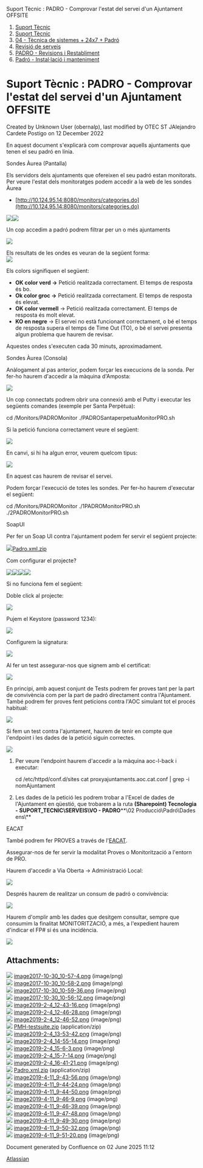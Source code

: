 Suport Tècnic : PADRO - Comprovar l'estat del servei d'un Ajuntament OFFSITE  

1.  [Suport Tècnic](index.html)
2.  [Suport Tècnic](13893782.html)
3.  [04 - Tècnica de sistemes + 24x7 + Padró](26313202.html)
4.  [Revisió de serveis](36340340.html)
5.  [PADRO - Revisions i Restabliment](PADRO---Revisions-i-Restabliment_118554712.html)
6.  [Padró - Instal·lació i manteniment](26313622.html)

Suport Tècnic : PADRO - Comprovar l'estat del servei d'un Ajuntament OFFSITE
============================================================================

Created by Unknown User (obernalp), last modified by OTEC ST JAlejandro Cardete Postigo on 12 December 2022

En aquest document s'explicarà com comprovar aquells ajuntaments que tenen el seu padró en línia.

Sondes Àurea (Pantalla)

Els servidors dels ajuntaments que ofereixen el seu padró estan monitorats. Per veure l'estat dels monitoratges podem accedir a la web de les sondes Àurea

*   [http://10.124.95.14:8080/monitors/categories.do](http://10.124.95.14:8080/monitors/categories.do)

![](attachments/26313570/26316617.png)![](attachments/26313570/26316616.png)

Un cop accedim a padró podrem filtrar per un o més ajuntaments

![](attachments/26313570/26316615.png)

Els resultats de les ondes es veuran de la següent forma:  
![](attachments/26313570/26316614.png)

Els colors signifiquen el següent:

*   **OK color verd →** Petició realitzada correctament. El temps de resposta és bo.
*   ****Ok color groc** →** Petició realitzada correctament. El temps de resposta és elevat.
*   **OK color vermell** → Petició realitzada correctament. El temps de resposta és molt elevat.
*   **KO en negre** → El servei no està funcionant correctament, o bé el temps de resposta supera el temps de Time Out (TO), o bé el servei presenta algun problema que haurem de revisar.

  

Aquestes ondes s'executen cada 30 minuts, aproximadament.

Sondes Àurea (Consola)

Anàlogament al pas anterior, podem forçar les execucions de la sonda. Per fer-ho haurem d'accedir a la màquina d'Amposta:

![](attachments/26313570/26316607.png)

Un cop connectats podrem obrir una connexió amb el Putty i executar les següents comandes (exemple per Santa Perpètua):

cd /Monitors/PADROMonitor
./PADROSantaperpetuaMonitorPRO.sh

  

Si la petició funciona correctament veure el següent:

![](attachments/26313570/26316658.png)

En canvi, si hi ha algun error, veurem quelcom tipus:

![](attachments/26313570/26316656.png)

En aquest cas haurem de revisar el servei.

  

Podem forçar l'execució de totes les sondes. Per fer-ho haurem d'executar el següent:

cd /Monitors/PADROMonitor
./1PADROMonitorPRO.sh
./2PADROMonitorPRO.sh

SoapUI

Per fer un Soap UI contra l'ajuntament podem fer servir el següent projecte:

[![](download/resources/com.atlassian.confluence.plugins.confluence-view-file-macro:view-file-macro-resources/images/placeholder-small-zip.png)Padro.xml.zip](/download/attachments/26313570/Padro.xml.zip?version=1&modificationDate=1554968546000&api=v2)  
  

Com configurar el projecte?

![](attachments/26313570/26315018.png)![](attachments/26313570/26315020.png)![](attachments/26313570/26315023.png)![](attachments/26313570/26315026.png)

  

Si no funciona fem el següent:

Doble click al projecte:

![](attachments/26313570/26315030.png)

Pujem el Keystore (password 1234):

![](attachments/26313570/26315033.png)

  

Configurem la signatura:

![](attachments/26313570/26314978.png)

  

Al fer un test assegurar-nos que signem amb el certificat:

![](attachments/26313570/26314984.png)

  

En principi, amb aquest conjunt de Tests podrem fer proves tant per la part de convivència com per la part de padró directament contra l'Ajuntament. També podrem fer proves fent peticions contra l'AOC simulant tot el procés habitual:

![](attachments/26313570/26316701.png)

Si fem un test contra l'ajuntament, haurem de tenir en compte que l'endpoint i les dades de la petició siguin correctes.

![](attachments/26313570/26316786.png)

1.  Per veure l'endpoint haurem d'accedir a la màquina aoc-l-back i executar:
    
    cd /etc/httpd/conf.d/sites
    cat proxyajuntaments.aoc.cat.conf | grep -i nomAjuntament
    
2.  Les dades de la petició les podrem trobar a l'Excel de dades de l'Ajuntament en qüestió, que trobarem a la ruta **(Sharepoint) Tecnologia - SUPORT\_TECNIC\\SERVEIS\\VO - PADRO****\\02 Producció\\Padró\\Dades ens\\**

EACAT

També podrem fer PROVES a través de l'[EACAT](https://idp.eacat.net/Logon.aspx?providerID=EACATPL&nextPage=https%253A%252F%252Fwww.eacat.cat%252F).

Assegurar-nos de fer servir la modalitat Proves o Monitorització a l'entorn de PRO.

  

Haurem d'accedir a Via Oberta → Administració Local:

![](attachments/26313570/26316764.png)

Després haurem de realitzar un consum de padró o convivència:

![](attachments/26313570/26316767.png)

Haurem d'omplir amb les dades que desitgem consultar, sempre que consumim la finalitat MONITORITZACIÓ, a més, a l'expedient haurem d'indicar el FP# si és una incidència.

![](attachments/26313570/26317538.png)

  

  

Attachments:
------------

![](images/icons/bullet_blue.gif) [image2017-10-30\_10-57-4.png](attachments/26313570/26316616.png) (image/png)  
![](images/icons/bullet_blue.gif) [image2017-10-30\_10-58-2.png](attachments/26313570/26316615.png) (image/png)  
![](images/icons/bullet_blue.gif) [image2017-10-30\_10-59-36.png](attachments/26313570/26316614.png) (image/png)  
![](images/icons/bullet_blue.gif) [image2017-10-30\_10-56-12.png](attachments/26313570/26316617.png) (image/png)  
![](images/icons/bullet_blue.gif) [image2019-2-4\_12-43-16.png](attachments/26313570/26316607.png) (image/png)  
![](images/icons/bullet_blue.gif) [image2019-2-4\_12-46-28.png](attachments/26313570/26316658.png) (image/png)  
![](images/icons/bullet_blue.gif) [image2019-2-4\_12-46-52.png](attachments/26313570/26316656.png) (image/png)  
![](images/icons/bullet_blue.gif) [PMH-testsuite.zip](attachments/26313570/26316694.zip) (application/zip)  
![](images/icons/bullet_blue.gif) [image2019-2-4\_13-53-42.png](attachments/26313570/26316701.png) (image/png)  
![](images/icons/bullet_blue.gif) [image2019-2-4\_14-55-14.png](attachments/26313570/26316786.png) (image/png)  
![](images/icons/bullet_blue.gif) [image2019-2-4\_15-6-3.png](attachments/26313570/26316764.png) (image/png)  
![](images/icons/bullet_blue.gif) [image2019-2-4\_15-7-14.png](attachments/26313570/26316767.png) (image/png)  
![](images/icons/bullet_blue.gif) [image2019-2-4\_16-41-21.png](attachments/26313570/26317538.png) (image/png)  
![](images/icons/bullet_blue.gif) [Padro.xml.zip](attachments/26313570/26315041.zip) (application/zip)  
![](images/icons/bullet_blue.gif) [image2019-4-11\_9-43-56.png](attachments/26313570/26315018.png) (image/png)  
![](images/icons/bullet_blue.gif) [image2019-4-11\_9-44-24.png](attachments/26313570/26315020.png) (image/png)  
![](images/icons/bullet_blue.gif) [image2019-4-11\_9-44-50.png](attachments/26313570/26315021.png) (image/png)  
![](images/icons/bullet_blue.gif) [image2019-4-11\_9-46-9.png](attachments/26313570/26315023.png) (image/png)  
![](images/icons/bullet_blue.gif) [image2019-4-11\_9-46-39.png](attachments/26313570/26315026.png) (image/png)  
![](images/icons/bullet_blue.gif) [image2019-4-11\_9-47-48.png](attachments/26313570/26315030.png) (image/png)  
![](images/icons/bullet_blue.gif) [image2019-4-11\_9-49-30.png](attachments/26313570/26315033.png) (image/png)  
![](images/icons/bullet_blue.gif) [image2019-4-11\_9-50-32.png](attachments/26313570/26314978.png) (image/png)  
![](images/icons/bullet_blue.gif) [image2019-4-11\_9-51-20.png](attachments/26313570/26314984.png) (image/png)  

Document generated by Confluence on 02 June 2025 11:12

[Atlassian](http://www.atlassian.com/)